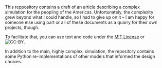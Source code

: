This reppository contains a draft of an article describing a complex simulation for the peopling of the Americas. Unfortunately, the complexity grew beyond what I could handle, so I had to give up on it – I am happy for someone else using part or all of these documents as a quarry for their own projects, though.

To facilitate that, you can use text and code under the [MIT License](LICENSE.md#mit-license) or ![CC-BY](https://i.creativecommons.org/l/by/4.0/80x15.png).

In addition to the main, highly complex, simulation, the repository contains some Python re-implementations of other models that informed the design choices.
